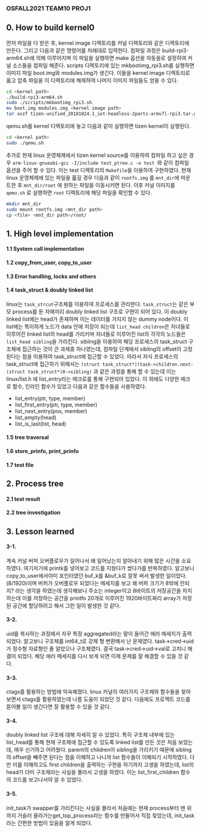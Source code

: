 ### OSFALL2021 TEAM10 PROJ1


## 0. How to build kernel0
먼저 파일을 다 받은 후, kernel image 디렉토리를 커널 디렉토리와 같은 디렉토리에 만든다. 그리고 다음과 같은 명령어를 차례대로 입력한다. 컴파일 과정은 build-rpi3-arm64.sh에 의해 이루어지며 이 파일을 실행하면 make 옵션을 자동을로 설정하여 커널 소스들을 컴파일 해준다. scripts 디렉토리에 있는 mkbootimg_rpi3.sh를 실행하면 이미지 파일 boot.img와 modules.img가 생긴다. 이들을 kernel image 디렉토리로 옮고 압축 파일을 이 디렉토리에 해제하여 나머지 이미지 파일들도 얻을 수 있다.
```bash
cd <kernel path>
./build-rpi3-arm64.sh
sudo ./scripts/mkbootimg_rpi3.sh
mv boot.img modules.img <kernel image path>
tar xvzf tizen-unified_20181024.1_iot-headless-2parts-armv7l-rpi3.tar.gz -C <kernel image path>
```
qemu.sh를 kernel 디렉토리에 놓고 다음과 같이 실행하면 tizen kernel이 실행된다.
```bash
cd <kernel path>
sudo ./qemu.sh
```
추가로 현재 linux 운영체제에서 tizen kernel source를 이용하여 컴파일 하고 싶은 경우 `arm-linux-gnueabi-gcc -I/include test_ptree.c -o test
`와 같이 컴파일 옵션을 주어 할 수 있다. 이는 test 디렉토리의 `Makefile`을 이용하여 구현하였다. 현재 linux 운영체제에 있는 파일을 옯길 경우 다음과 같이 `rootfs.img` 를 `mnt_dir`에 마운트한 후 `mnt_dir/root` 에 원하는 파일을 이동시키면 된다. 이후 커널 이미지를 `qemu.sh` 로 실행하면 `root` 디렉토리에 해당 파일을 확인할 수 있다.
```bash
mkdir mnt_dir
sudo mount rootfs.img <mnt_dir path>
cp <file> <mnt_dir path>/root/
```


## 1. High level implementation
#### 1.1 System call implementation

#### 1.2 copy_from_user, copy_to_user

#### 1.3 Error handling, locks and others

#### 1.4 task_struct & doubly linked list
linux는 `task_strcut`구조체를 이용하여 프로세스를 관리한다. `task_struct`는 같은 부모 process를 둔 자매끼리 doubly linked list 구조로 구현이 되어 있다. 이 doubly linked list에는 head가 존재하며 이는 데이터를 가지지 않는 dummy node이다. 이 list에는 특이하게 노드가 data 안에 저장이 되는데 `list_head children`은 자녀들로 이루어진 linked list의 head를 가리키며 자녀들로 이루어진 list의 각각의 노드들은 `list_head sibling`을 가리킨다. sibling을 이용하여 해당 프로세스의 task_struct 구조체에 접근하는 것이 큰 과제중 하나였는데, 컴파일 단계에서 sibling의 offset이 고정된다는 점을 이용하여 task_struct에 접근할 수 있었다. 따라서 자식 프로세스의 task_struct에 접근하기 위해서는 `(struct task_struct*)(task->children.next-(struct task_struct*)0->sibling)` 과 같은 과정을 통해 할 수 있는데 이는 linux/list.h 에 list_entry라는 매크로를 통해 구현되어 있었다. 이 외에도 다양한 매크로 함수, 인라인 함수가 있었고 다음과 같은 함수들을 사용하였다.
* list_entry(ptr, type, member)
* list_first_entry(ptr, type, member)
* list_next_entry(pos, member)
* list_empty(head)
* list_is_last(list, head)

#### 1.5 tree traversal

#### 1.6 store_prinfo, print_prinfo

#### 1.7 test file


## 2. Process tree
#### 2.1 test result
#### 2.2 tree investigation


## 3. Lesson learned
#### 3-1. 
계속 커널 버퍼 오버플로우가 일어나서 왜 일어났는지 알아내기 위해 많은 시간을 소요하였다. 여기저기에 printk를 넣어보고 코드를 지웠다가 썼다가를 반복하였다. 알고보니 copy_to_user에서이미 포인터였던 buf_k를 &buf_k로 잘못 써서 발생한 일이었다. (8/1920)이며 버퍼가 오버플로우 되었다는 메세지를 보고 왜 버퍼 크기가 8밖에 안되지? 라는 생각을 하였는데 생각해보니 주소는 integer이고 8바이트의 저장공간을 차지하는데 이를 저장하는 공간을 printfo 20개로 이루어진 1920바이트짜리 array가 저장된 공간에 할당하려고 해서 그런 일이 발생한 것 같다.
#### 3-2. 
uid를 복사하는 과정에서 자꾸 특정 aggregated라는 말이 들어간 에러 메세지가 출력되었다. 알고보니 구조체를 int64_t로 강제 형 변환해서 난 문제였다. task->cred->uid가 정수형 자료형인 줄 알았으나 구조체였다. 결국 task->cred->uid->val로 고치니 해결이 되었다. 해당 에러 메세지를 다시 보게 되면 이제 문제를 잘 해결할 수 있을 것 같다.
#### 3-3. 
ctags를 활용하는 방법에 익숙해졌다. linux 커널의 여러가지 구조체와 함수들을 찾아보면서 ctags를 활용하였는데 나름 도움이 되었던 것 같다. 다음에도 프로젝트 코드를 뜯어볼 일이 생긴다면 잘 활용할 수 있을 것 같다.
#### 3-4. 
doubly linked list 구조에 대해 자세히 알 수 있었다. 특히 구조체 내부에 있는 list_head를 통해 현재 구조체에 접근할 수 있도록 linked list를 만든 것은 처음 보았는데, 매우 신기하고 어려웠다. parent의 children이 sibling을 가리키기 때문에 sibling의 offset을 빼주면 된다는 점을 이해하고 나니까 list 함수들이 이해되기 시작하였다. 다만 이를 이해하고도 first children을 출력하는 구현을 하기까지 고생을 하였는데, list의 head가 더미 구조체라는 사실을 몰라서 고생을 하였다. 이는 list_first_children 함수의 코드를 보고나서야 알 수 있었다.    
#### 3-5.
init_task가 swapper를 가리킨다는 사실을 몰라서 처음에는 현재 process부터 맨 위까지 거슬러 올라가는get_top_process라는 함수를 만들어서 직접 찾았는데, init_task라는 간편한 방법이 있음을 알게 되었다.



